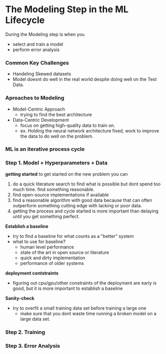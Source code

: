 # The Modeling Step in the ML Lifecycle
During the Modeling step is when you
- select and train a model
- perform error analysis


### Common Key Challenges
- Handeling Skewed datasets
- Model doesnt do well in the real world despite doing well on the Test Data.

### Aproaches to Modeling
- Model-Centric Approach
    - trying to find the best architecture
- Data-Centric Development
    - focus on getting high-quality data to train on.
    - ex. Holding the neural network architecture fixed, work to improve the data to do well on the problem.


### ML is an iterative process cycle
### Step 1. Model + Hyperparameters + Data
**getting started**
to get started on the new problem you can
1. do a quick literature search to find what is possible but dont spend too much time. find something reasonable.
2. find open-source implementations if available
3. find a reasonable algorithm with good data because that can often outperform something cutting edge with lacking or poor data.
4. getting the process and cycle started is more important than delaying until you get something perfect.

**Establish a baseline**
- try to find a baseline for what counts as a "better" system
- what to use for baseline? 
    - human level performance
    - state of the art in open source or literature
    - quick and dirty implementation
    - performance of older systems

**deployment contstraints**
- figuring out cpu/gpu/other constraints of the deployment are early is good, but it is more important to establish a baseline

**Sanity-check**
- try to overfit a small training data set before training a large one
    - make sure that you dont waste time running a broken model on a large data set.

### Step 2. Training

### Step 3. Error Analysis